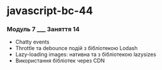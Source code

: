 # javascript-bc-44

### Модуль 7 **\_\_\_** Заняття 14

- Сhatty events
- Throttle та debounce подій з бібліотекою Lodash
- Lazy-loading images: нативна та з бібліотекою lazysizes
- Використання бібліотек через CDN
